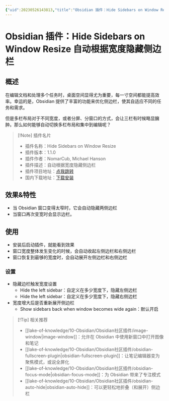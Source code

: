 ```yaml
---
{"uid":20230526143813,"title":"Obsidian 插件：Hide Sidebars on Window Resize 自动根据宽度隐藏侧边栏","tags":["Obsidian","插件","自定义","界面美化","界面简化"],"description":"Obsidian 插件：Hide Sidebars on Window Resize 自动根据宽度隐藏侧边栏","author":"OS","type":"basic","draft":false,"editable":false,"modified":20230604172806,"dg-publish":true,"permalink":"/lake-of-knowledge/10-obsidian/obsidian/obsidian-hide-sidebars-when-narrow/","dgPassFrontmatter":true}
---
```



# Obsidian 插件：Hide Sidebars on Window Resize 自动根据宽度隐藏侧边栏

## 概述

在编辑文档和处理多个任务时，桌面空间显得尤为重要，每一寸空间都能提高效率。幸运的是，Obsidian 提供了丰富的功能来优化侧边栏，使其自适应不同的任务和需求。

但是多栏布局对于不同宽度，或者分屏、分窗口的方式，会让三栏有时候略显臃肿。那么如何能够自动切换多栏布局和集中到编辑呢？

> [!Note] 插件名片
> - 插件名称：Hide Sidebars on Window Resize
> - 插件版本：1.1.0
> - 插件作者：NomarCub, Michael Hanson
> - 插件描述：自动根据宽度隐藏侧边栏
> - 插件项目地址：[点我跳转](https://github.com/NomarCub/obsidian-hide-sidebars-on-window-resize)
> - 国内下载地址：[下载安装](https://pkmer.cn/products/plugin/pluginMarket/?obsidian-hide-sidebars-when-narrow)

## 效果&特性

- 当 Obsidian 窗口变得太窄时，它会自动隐藏两侧边栏
- 当窗口再次变宽时会显示边栏。

## 使用

- 安装后启动插件，就能看到效果
- 窗口宽度整体发生变化的时候，会自动收起左侧边栏和右侧边栏
- 窗口恢复到最够的宽度时，会自动展开左侧边栏和右侧边栏

### 设置

- 隐藏边栏触发宽度设置
	- Hide the left sidebar：自定义在多少宽度下，隐藏左侧边栏
	- Hide the left sidebar：自定义在多少宽度下，隐藏右侧边栏
- 宽度增大后是否重新展开侧边栏
	- Show sidebars back when window becomes wide again：默认开启

> [!Tip] 相关推荐
> - [[lake-of-knowledge/10-Obsidian/Obsidian社区插件/image-window\|image-window]]：允许在 Obsidian 中使用新窗口中打开图像和笔记
> - [[lake-of-knowledge/10-Obsidian/Obsidian社区插件/obsidian-fullscreen-plugin\|obsidian-fullscreen-plugin]]：让笔记编辑器变为聚焦模式，或说全屏化
> - [[lake-of-knowledge/10-Obsidian/Obsidian社区插件/obsidian-focus-mode\|obsidian-focus-mode]]：为 Obsidian 带来了专注模式
> - [[lake-of-knowledge/10-Obsidian/Obsidian社区插件/obsidian-auto-hide\|obsidian-auto-hide]]：可以更轻松地折叠（和展开）侧边栏